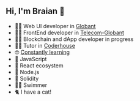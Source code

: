 ## Hi, I'm Braian 👋

- 👨‍💻 Web UI developer in [Globant](https://www.globant.com/es)
- 👨‍💻 FrontEnd developer in [Telecom-Globant](https://www.personal.com.ar/)
- 👨‍💻 Blockchain and dApp developer in progress
- 👨‍🏫 Tutor in [Coderhouse](https://www.coderhouse.com/)
- 🤓 [Constantly learning](https://platzi.com/p/braianvaylet/)
- 💛 JavaScript
- 💙 React ecosystem
- 💚 Node.js
- 🖤 Solidity
- 🏊‍♂️ Swimmer
- 🐈 I have a cat!



